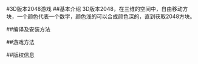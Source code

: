 ﻿#3D版本2048游戏
##基本介绍
3D版本2048，在三维的空间中，自由移动方块，一个颜色代表一个数字，颜色浅的可以合成颜色深的，直到获取2048方块。

##编译及安装方法


##游戏方法


##版权信息
